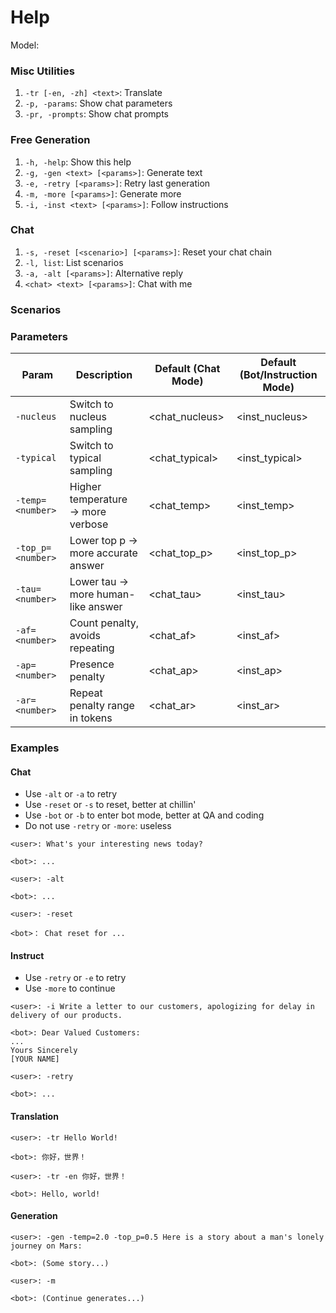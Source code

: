 # Help
Model: <model>

### Misc Utilities
1. `-tr [-en, -zh] <text>`: Translate
2. `-p, -params`: Show chat parameters
3. `-pr, -prompts`: Show chat prompts

### Free Generation
1. `-h, -help`: Show this help
2. `-g, -gen <text> [<params>]`: Generate text
3. `-e, -retry [<params>]`: Retry last generation
4. `-m, -more [<params>]`: Generate more
6. `-i, -inst <text> [<params>]`: Follow instructions

### Chat
1. `-s, -reset [<scenario>] [<params>]`: Reset your chat chain
2. `-l, list`: List scenarios
3. `-a, -alt [<params>]`: Alternative reply
4. `<chat> <text> [<params>]`: Chat with me

### Scenarios
<scenarios>

### Parameters
| Param             | Description                        | Default (Chat Mode) | Default (Bot/Instruction Mode) |
| ----------------- | ---------------------------------- | ------------------- | ------------------------------ |
| `-nucleus`        | Switch to nucleus sampling         | <chat_nucleus>      | <inst_nucleus>                 |
| `-typical`        | Switch to typical sampling         | <chat_typical>      | <inst_typical>                 |
| `-temp=<number>`  | Higher temperature → more verbose  | <chat_temp>         | <inst_temp>                    |
| `-top_p=<number>` | Lower top p → more accurate answer | <chat_top_p>        | <inst_top_p>                   |
| `-tau=<number>`   | Lower tau → more human-like answer | <chat_tau>          | <inst_tau>                     |
| `-af=<number>`    | Count penalty, avoids repeating    | <chat_af>           | <inst_af>                      |
| `-ap=<number>`    | Presence penalty                   | <chat_ap>           | <inst_ap>                      |
| `-ar=<number>`    | Repeat penalty range in tokens     | <chat_ar>           | <inst_ar>                      |

### Examples
#### Chat
* Use `-alt` or `-a` to retry
* Use `-reset` or `-s` to reset, better at chillin'
* Use `-bot` or `-b` to enter bot mode, better at QA and coding
* Do not use `-retry` or `-more`: useless

```text
<user>: What's your interesting news today?

<bot>: ...

<user>: -alt

<bot>: ...

<user>: -reset

<bot>： Chat reset for ...
```

#### Instruct
* Use `-retry` or `-e` to retry
* Use `-more` to continue

```text
<user>: -i Write a letter to our customers, apologizing for delay in delivery of our products.

<bot>: Dear Valued Customers:
...
Yours Sincerely
[YOUR NAME]

<user>: -retry

<bot>: ...
```

#### Translation
```text
<user>: -tr Hello World!

<bot>: 你好，世界！

<user>: -tr -en 你好，世界！

<bot>: Hello, world!
```

#### Generation
```text
<user>: -gen -temp=2.0 -top_p=0.5 Here is a story about a man's lonely journey on Mars:

<bot>: (Some story...)

<user>: -m

<bot>: (Continue generates...)
```